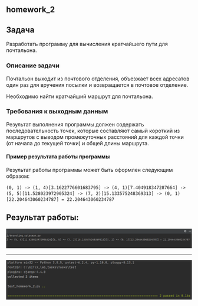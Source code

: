 ## homework_2

## Задача

Разработать программу для вычисления кратчайшего пути для почтальона.

### Описание задачи
Почтальон выходит из почтового отделения, объезжает всех адресатов один раз для вручения посылки
и возвращается в почтовое отделение.    

Необходимо найти кратчайший маршрут для почтальона.    

### Требования к выходным данным

Результат выполнения программы должен содержать последовательность точек,
которые составляют самый короткий из маршрутов с выводом промежуточных расстояний
для каждой точки (от начала до текущей точки) и общей длины маршрута.

#### Пример результата работы программы

Результат работы программы может быть оформлен следующим образом:
```
(0, 1) -> (1, 4)[3.1622776601683795] -> (4, 1)[7.404918347287664] -> (5, 5)[11.528023972905324] -> (7, 2)[15.133575248369313] -> (0, 1)[22.204643060234787] = 22.204643060234787
```

## Результат работы:    

![](https://github.com/ReVadim/Y_LAB_tasks/blob/main/printscreen/test_homework_2.png)

<hr>    

![](https://github.com/ReVadim/Y_LAB_tasks/blob/main/printscreen/all_tests_done.png)
